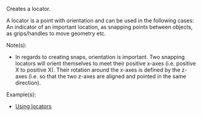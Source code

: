Creates a locator.

A locator is a point with orientation and can be used in the following cases: An indicator of an important location, as snapping points between objects, as grips/handles to move geometry etc.

Note(s):



* In regards to creating snaps, orientation is important. Two snapping locators will orient themselves to meet their positive x-axes (i.e. positive X to positive X). Their rotation around the x-axes is defined by the z-axes (i.e. so that the two z-axes are aligned and pointed in the same direction).

Example(s):



* [Using locators](https://creator.trimble.com/graph?assetURI=whp:9e89fa57-1628-443f-a7fa-b799df36e61f&version=latest)